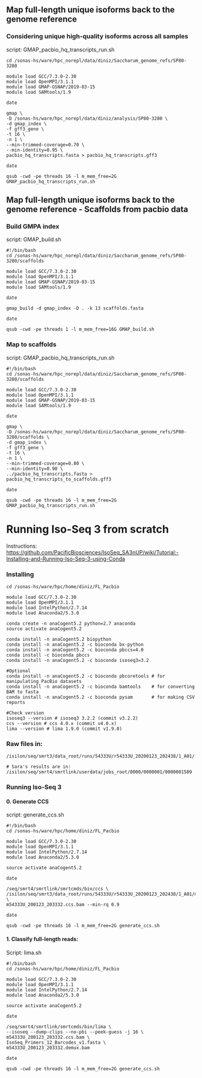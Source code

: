 ## Map full-length unique isoforms back to the genome reference

### Considering unique high-quality isoforms across all samples 

script: GMAP_pacbio_hq_transcripts_run.sh

```
cd /sonas-hs/ware/hpc_norepl/data/diniz/Saccharum_genome_refs/SP80-3280

module load GCC/7.3.0-2.30
module load OpenMPI/3.1.1
module load GMAP-GSNAP/2019-03-15
module load SAMtools/1.9

date

gmap \
-D /sonas-hs/ware/hpc_norepl/data/diniz/analysis/SP80-3280 \
-d gmap_index \
-f gff3_gene \
-t 16 \
-n 1 \
--min-trimmed-coverage=0.70 \
--min-identity=0.95 \
pacbio_hq_transcripts.fasta > pacbio_hq_transcripts.gff3

date
```
```
qsub -cwd -pe threads 16 -l m_mem_free=2G GMAP_pacbio_hq_transcripts_run.sh
```

## Map full-length unique isoforms back to the genome reference - Scaffolds from pacbio data

### Build GMPA index
script: GMAP_build.sh
```
#!/bin/bash
cd /sonas-hs/ware/hpc_norepl/data/diniz/Saccharum_genome_refs/SP80-3280/scaffolds

module load GCC/7.3.0-2.30
module load OpenMPI/3.1.1
module load GMAP-GSNAP/2019-03-15
module load SAMtools/1.9

date

gmap_build -d gmap_index -D . -k 13 scaffolds.fasta

date
```
```
qsub -cwd -pe threads 1 -l m_mem_free=16G GMAP_build.sh
```
### Map to scaffolds
script: GMAP_pacbio_hq_transcripts_run.sh
```
#!/bin/bash
cd /sonas-hs/ware/hpc_norepl/data/diniz/Saccharum_genome_refs/SP80-3280/scaffolds

module load GCC/7.3.0-2.30
module load OpenMPI/3.1.1
module load GMAP-GSNAP/2019-03-15
module load SAMtools/1.9

date

gmap \
-D /sonas-hs/ware/hpc_norepl/data/diniz/Saccharum_genome_refs/SP80-3280/scaffolds \
-d gmap_index \
-f gff3_gene \
-t 16 \
-n 1 \
--min-trimmed-coverage=0.80 \
--min-identity=0.90 \
../pacbio_hq_transcripts.fasta > pacbio_hq_transcripts_to_scaffolds.gff3

date
```
```
qsub -cwd -pe threads 16 -l m_mem_free=2G GMAP_pacbio_hq_transcripts_run.sh
```

# Running Iso-Seq 3 from scratch

Instructions: https://github.com/PacificBiosciences/IsoSeq_SA3nUP/wiki/Tutorial:-Installing-and-Running-Iso-Seq-3-using-Conda

### Installing

```
cd /sonas-hs/ware/hpc/home/diniz/FL_Pacbio

module load GCC/7.3.0-2.30
module load OpenMPI/3.1.1
module load IntelPython/2.7.14
module load Anaconda2/5.3.0

conda create -n anaCogent5.2 python=2.7 anaconda
source activate anaCogent5.2

conda install -n anaCogent5.2 biopython
conda install -n anaCogent5.2 -c bioconda bx-python
conda install -n anaCogent5.2 -c bioconda pbccs=4.0
conda install -c bioconda pbccs
conda install -n anaCogent5.2 -c bioconda isoseq3=3.2

#Optional
conda install -n anaCogent5.2 -c bioconda pbcoretools # for manipulating PacBio datasets
conda install -n anaCogent5.2 -c bioconda bamtools    # for converting BAM to fasta
conda install -n anaCogent5.2 -c bioconda pysam       # for making CSV reports

#Check version
isoseq3 --version # isoseq3 3.2.2 (commit v3.2.2)
ccs --version # ccs 4.0.x (commit v4.0.x)
lima --version # lima 1.9.0 (commit v1.9.0)
```

### Raw files in:
```
/isilon/seq/smrt3/data_root/runs/54333U/r54333U_20200123_202438/1_A01/

# Sara's results are in:
/isilon/seq/smrt4/smrtlink/userdata/jobs_root/0000/0000001/0000001589
```

### Running Iso-Seq 3
#### 0. Generate CCS
script: generate_ccs.sh
```
#!/bin/bash
cd /sonas-hs/ware/hpc/home/diniz/FL_Pacbio

module load GCC/7.3.0-2.30
module load OpenMPI/3.1.1
module load IntelPython/2.7.14
module load Anaconda2/5.3.0

source activate anaCogent5.2

date

/seq/smrt4/smrtlink/smrtcmds/bin/ccs \
/isilon/seq/smrt3/data_root/runs/54333U/r54333U_20200123_202438/1_A01/m54333U_200123_203332.subreads.bam \
m54333U_200123_203332.ccs.bam --min-rq 0.9

date
```
```
qsub -cwd -pe threads 16 -l m_mem_free=2G generate_ccs.sh
```

#### 1. Classify full-length reads:
Script: lima.sh
```
#!/bin/bash
cd /sonas-hs/ware/hpc/home/diniz/FL_Pacbio

module load GCC/7.3.0-2.30
module load OpenMPI/3.1.1
module load IntelPython/2.7.14
module load Anaconda2/5.3.0

source activate anaCogent5.2

date

/seq/smrt4/smrtlink/smrtcmds/bin/lima \
--isoseq --dump-clips --no-pbi --peek-guess -j 16 \
m54333U_200123_203332.ccs.bam \
IsoSeq_Primers_12_Barcodes_v1.fasta \
m54333U_200123_203332.demux.bam       

date
```
```
qsub -cwd -pe threads 16 -l m_mem_free=2G generate_ccs.sh
```
